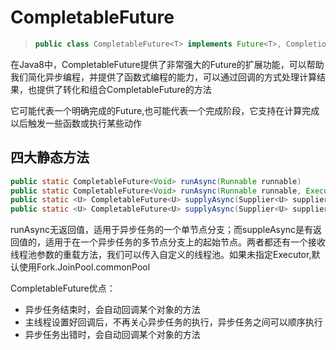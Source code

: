 # CompletableFuture

> ```java
> public class CompletableFuture<T> implements Future<T>, CompletionStage<T>
> ```

在Java8中，CompletableFuture提供了非常强大的Future的扩展功能，可以帮助我们简化异步编程，并提供了函数式编程的能力，可以通过回调的方式处理计算结果，也提供了转化和组合CompletableFuture的方法

它可能代表一个明确完成的Future,也可能代表一个完成阶段，它支持在计算完成以后触发一些函数或执行某些动作

## 四大静态方法

```java
public static CompletableFuture<Void> runAsync(Runnable runnable)
public static CompletableFuture<Void> runAsync(Runnable runnable, Executor executor)
public static <U> CompletableFuture<U> supplyAsync(Supplier<U> supplier)
public static <U> CompletableFuture<U> supplyAsync(Supplier<U> supplier, Executor executor)
```

runAsync无返回值，适用于异步任务的一个单节点分支；而suppleAsync是有返回值的，适用于在一个异步任务的多节点分支上的起始节点。两者都还有一个接收线程池参数的重载方法，我们可以传入自定义的线程池。如果未指定Executor,默认使用Fork.JoinPool.commonPool

CompletableFuture优点：

- 异步任务结束时，会自动回调某个对象的方法
- 主线程设置好回调后，不再关心异步任务的执行，异步任务之间可以顺序执行
- 异步任务出错时，会自动回调某个对象的方法

